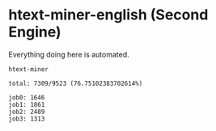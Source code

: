 # htext-miner-english (Second Engine)

Everything doing here is automated.

```
htext-miner

total: 7309/9523 (76.75102383702614%)

job0: 1646
job1: 1861
job2: 2489
job3: 1313
```